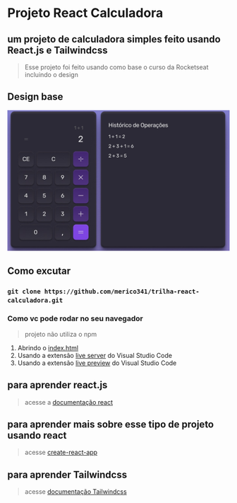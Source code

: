 # Projeto React Calculadora

## um projeto de calculadora simples feito usando React.js e Tailwindcss

> Esse projeto foi feito usando como base o curso da Rocketseat incluindo o design

## Design base

![Uma calculadora usando react][calculadora-screenshot]

[calculadora-screenshot]: README-img/calculadora-react.jpg

## Como excutar

### `git clone https://github.com/merico341/trilha-react-calculadora.git`

### Como vc pode rodar no seu navegador

> projeto não utiliza o npm

1. Abrindo o [index.html](index.html)
2. Usando a extensão [live server](https://marketplace.visualstudio.com/items?itemName=ritwickdey.LiveServer) do Visual Studio Code
3. Usando a extensão [live preview](https://marketplace.visualstudio.com/items?itemName=ms-vscode.live-server) do Visual Studio Code

## para aprender react.js

> acesse a [documentação react](https://react.dev/)

## para aprender mais sobre esse tipo de projeto usando react

> acesse [create-react-app](https://create-react-app.dev/)

## para aprender Tailwindcss

> acesse [documentação Tailwindcss](https://tailwindcss.com/docs/installation/using-vite)
